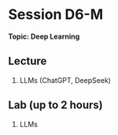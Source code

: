 # Session D6-M

**Topic: Deep Learning**

## Lecture
1. LLMs (ChatGPT, DeepSeek)

## Lab (up to 2 hours)
1. LLMs